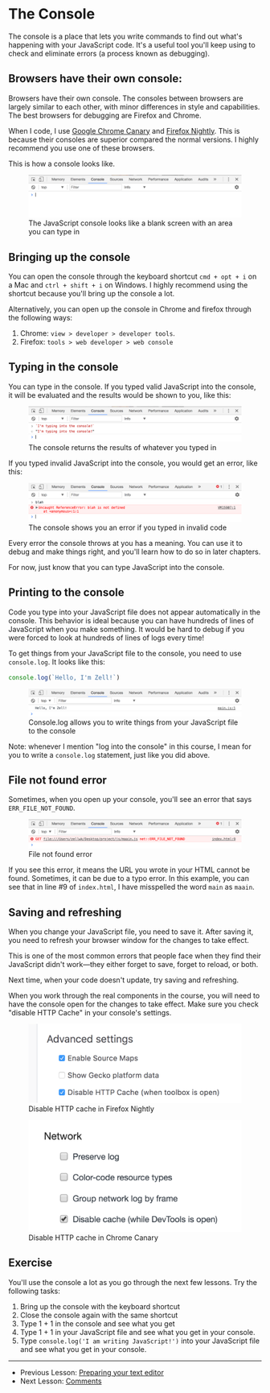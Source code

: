 # The Console

The console is a place that lets you write commands to find out what's happening with your JavaScript code. It's a useful tool you'll keep using to check and eliminate errors (a process known as debugging).

## Browsers have their own console:

Browsers have their own console. The consoles between browsers are largely similar to each other, with minor differences in style and capabilities. The best browsers for debugging are Firefox and Chrome.

When I code, I use [Google Chrome Canary](https://www.google.com/chrome/browser/canary.html) and [Firefox Nightly](https://www.mozilla.org/en-US/firefox/channel/desktop/). This is because their consoles are superior compared the normal versions. I highly recommend you use one of these browsers.

This is how a console looks like.

<figure>
  <img src="../../images/js-basics/console/console.png" alt="The JavaScript console looks like a blank screen with an area you can type in">
  <figcaption>The JavaScript console looks like a blank screen with an area you can type in</figcaption>
</figure>


## Bringing up the console

You can open the console through the keyboard shortcut `cmd + opt + i` on a Mac and `ctrl + shift + i` on Windows. I highly recommend using the shortcut because you'll bring up the console a lot.

Alternatively, you can open up the console in Chrome and firefox through the following ways:

1. Chrome: `view > developer > developer tools`.
2. Firefox: `tools > web developer > web console`

## Typing in the console

You can type in the console. If you typed valid JavaScript into the console, it will be evaluated and the results would be shown to you, like this:

<figure>
  <img src="../../images/js-basics/console/console-valid.png" alt="The console returns the results of whatever you typed in">
  <figcaption>The console returns the results of whatever you typed in</figcaption>
</figure>

If you typed invalid JavaScript into the console, you would get an error, like this:

<figure>
  <img src="../../images/js-basics/console/console-invalid.png" alt="The console shows you an error if you typed in invalid code">
  <figcaption>The console shows you an error if you typed in invalid code</figcaption>
</figure>

Every error the console throws at you has a meaning. You can use it to debug and make things right, and you'll learn how to do so in later chapters.

For now, just know that you can type JavaScript into the console.

## Printing to the console

Code you type into your JavaScript file does not appear automatically in the console. This behavior is ideal because you can have hundreds of lines of JavaScript when you make something. It would be hard to debug if you were forced to look at hundreds of lines of logs every time!

To get things from your JavaScript file to the console, you need to use `console.log`. It looks like this:

```js
console.log(`Hello, I'm Zell!`)
```

<figure>
  <img src="../../images/js-basics/console/console-log.png" alt="Console.log allows you to write things from your JavaScript file to the console">
  <figcaption>Console.log allows you to write things from your JavaScript file to the console</figcaption>
</figure>

Note: whenever I mention "log into the console" in this course, I mean for you to write a `console.log` statement, just like you did above.

## File not found error

Sometimes, when you open up your console, you'll see an error that says `ERR_FILE_NOT_FOUND`.

<figure>
  <img src="../../images/js-basics/console/not-found.png" alt="File not found error">
  <figcaption>File not found error</figcaption>
</figure>

If you see this error, it means the URL you wrote in your HTML cannot be found. Sometimes, it can be due to a typo error. In this example, you can see that in line #9 of `index.html`, I have misspelled the word `main` as `maain`.

## Saving and refreshing

When you change your JavaScript file, you need to save it. After saving it, you need to refresh your browser window for the changes to take effect.

This is one of the most common errors that people face when they find their JavaScript didn't work—they either forget to save, forget to reload, or both.

Next time, when your code doesn't update, try saving and refreshing.

When you work through the real components in the course, you will need to have the console open for the changes to take effect. Make sure you check "disable HTTP Cache" in your console's settings.

<figure>
  <img src="../../images/js-basics/console/cache-firefox.png" alt="Check 'dispable HTTP cache' under advanced settings">
  <figcaption>Disable HTTP cache in Firefox Nightly</figcaption>
</figure>

<figure>
  <img src="../../images/js-basics/console/cache-chrome.png" alt="Check 'dispable cache' under network settings">
  <figcaption>Disable HTTP cache in Chrome Canary</figcaption>
</figure>

## Exercise

You'll use the console a lot as you go through the next few lessons. Try the following tasks:

1. Bring up the console with the keyboard shortcut
2. Close the console again with the same shortcut
3. Type 1 + 1 in the console and see what you get
4. Type 1 + 1 in your JavaScript file and see what you get in your console.
5. Type `console.log('I am writing JavaScript!')` into your JavaScript file and see what you get in your console.

---

- Previous Lesson: [Preparing your text editor](02.preparing-your-text-editor.md)
- Next Lesson: [Comments](04.comments.md)
